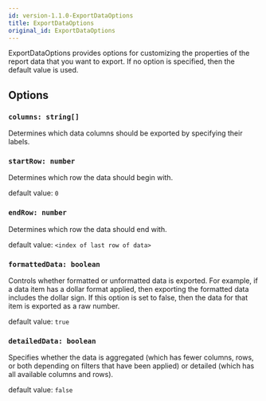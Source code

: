 ```yaml
---
id: version-1.1.0-ExportDataOptions
title: ExportDataOptions
original_id: ExportDataOptions
---
```


ExportDataOptions provides options for customizing the properties of the report data that you want to export. If no option is specified, then the default value is used.

## Options

### `columns: string[]`
Determines which data columns should be exported by specifying their labels.

### `startRow: number` 
Determines which row the data should begin with.

default value: `0`

### `endRow: number` 
Determines which row the data should end with.

default value: `<index of last row of data>`

### `formattedData: boolean` 
Controls whether formatted or unformatted data is exported. For example, if a data item has a dollar format applied, then exporting the formatted data includes the dollar sign. If this option is set to false, then the data for that item is exported as a raw number.

default value: `true`

### `detailedData: boolean` 
Specifies whether the data is aggregated (which has fewer columns, rows, or both depending on filters that have been applied) or detailed (which has all available columns and rows).

default value: `false`
